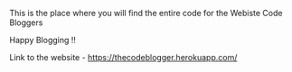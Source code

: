 This is the place where you will find the entire code for the Webiste Code Bloggers 

Happy Blogging !!

Link to the website - https://thecodeblogger.herokuapp.com/
